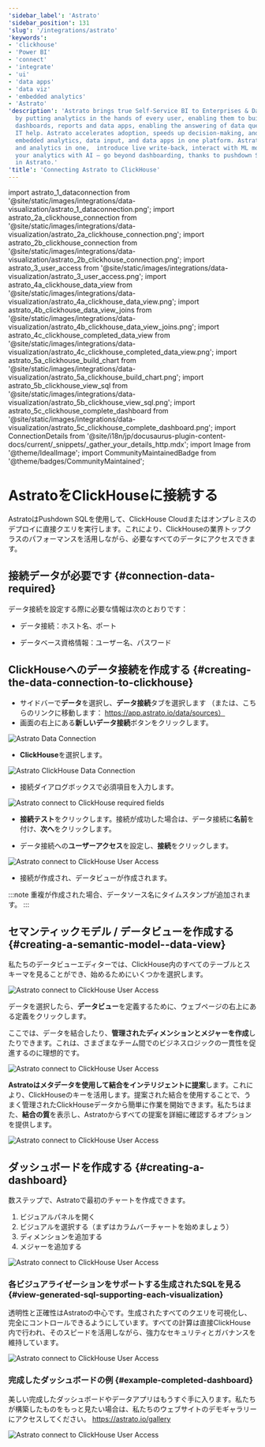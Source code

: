 ```yaml
---
'sidebar_label': 'Astrato'
'sidebar_position': 131
'slug': '/integrations/astrato'
'keywords':
- 'clickhouse'
- 'Power BI'
- 'connect'
- 'integrate'
- 'ui'
- 'data apps'
- 'data viz'
- 'embedded analytics'
- 'Astrato'
'description': 'Astrato brings true Self-Service BI to Enterprises & Data Businesses
  by putting analytics in the hands of every user, enabling them to build their own
  dashboards, reports and data apps, enabling the answering of data questions without
  IT help. Astrato accelerates adoption, speeds up decision-making, and unifies analytics,
  embedded analytics, data input, and data apps in one platform. Astrato unites action
  and analytics in one,  introduce live write-back, interact with ML models, accelerate
  your analytics with AI – go beyond dashboarding, thanks to pushdown SQL support
  in Astrato.'
'title': 'Connecting Astrato to ClickHouse'
---
```


import astrato_1_dataconnection from '@site/static/images/integrations/data-visualization/astrato_1_dataconnection.png';
import astrato_2a_clickhouse_connection from '@site/static/images/integrations/data-visualization/astrato_2a_clickhouse_connection.png';
import astrato_2b_clickhouse_connection from '@site/static/images/integrations/data-visualization/astrato_2b_clickhouse_connection.png';
import astrato_3_user_access from '@site/static/images/integrations/data-visualization/astrato_3_user_access.png';
import astrato_4a_clickhouse_data_view from '@site/static/images/integrations/data-visualization/astrato_4a_clickhouse_data_view.png';
import astrato_4b_clickhouse_data_view_joins from '@site/static/images/integrations/data-visualization/astrato_4b_clickhouse_data_view_joins.png';
import astrato_4c_clickhouse_completed_data_view from '@site/static/images/integrations/data-visualization/astrato_4c_clickhouse_completed_data_view.png';
import astrato_5a_clickhouse_build_chart from '@site/static/images/integrations/data-visualization/astrato_5a_clickhouse_build_chart.png';
import astrato_5b_clickhouse_view_sql from '@site/static/images/integrations/data-visualization/astrato_5b_clickhouse_view_sql.png';
import astrato_5c_clickhouse_complete_dashboard from '@site/static/images/integrations/data-visualization/astrato_5c_clickhouse_complete_dashboard.png';
import ConnectionDetails from '@site/i18n/jp/docusaurus-plugin-content-docs/current/_snippets/_gather_your_details_http.mdx';
import Image from '@theme/IdealImage';
import CommunityMaintainedBadge from '@theme/badges/CommunityMaintained';


# AstratoをClickHouseに接続する

<CommunityMaintainedBadge/>

AstratoはPushdown SQLを使用して、ClickHouse Cloudまたはオンプレミスのデプロイに直接クエリを実行します。これにより、ClickHouseの業界トップクラスのパフォーマンスを活用しながら、必要なすべてのデータにアクセスできます。

## 接続データが必要です {#connection-data-required}

データ接続を設定する際に必要な情報は次のとおりです：

- データ接続：ホスト名、ポート

- データベース資格情報：ユーザー名、パスワード

<ConnectionDetails />

## ClickHouseへのデータ接続を作成する {#creating-the-data-connection-to-clickhouse}

- サイドバーで**データ**を選択し、**データ接続**タブを選択します
（または、こちらのリンクに移動します： https://app.astrato.io/data/sources）
​
- 画面の右上にある**新しいデータ接続**ボタンをクリックします。

<Image size="sm" img={astrato_1_dataconnection} alt="Astrato Data Connection" border />

- **ClickHouse**を選択します。

<Image size="sm" img={astrato_2a_clickhouse_connection} alt="Astrato ClickHouse Data Connection" border />

- 接続ダイアログボックスで必須項目を入力します。

<Image size="sm" img={astrato_2b_clickhouse_connection} alt="Astrato connect to ClickHouse required fields" border />

- **接続テスト**をクリックします。接続が成功した場合は、データ接続に**名前**を付け、**次へ**をクリックします。

- データ接続への**ユーザーアクセス**を設定し、**接続**をクリックします。

<Image size="md" img={astrato_3_user_access} alt="Astrato connect to ClickHouse User Access" border />

- 接続が作成され、データビューが作成されます。

:::note
重複が作成された場合、データソース名にタイムスタンプが追加されます。
:::

## セマンティックモデル / データビューを作成する {#creating-a-semantic-model--data-view}

私たちのデータビューエディターでは、ClickHouse内のすべてのテーブルとスキーマを見ることができ、始めるためにいくつかを選択します。

<Image size="lg" img={astrato_4a_clickhouse_data_view} alt="Astrato connect to ClickHouse User Access" border />

データを選択したら、**データビュー**を定義するために、ウェブページの右上にある定義をクリックします。

ここでは、データを結合したり、**管理されたディメンションとメジャーを作成**したりできます。これは、さまざまなチーム間でのビジネスロジックの一貫性を促進するのに理想的です。

<Image size="lg" img={astrato_4b_clickhouse_data_view_joins} alt="Astrato connect to ClickHouse User Access" border />

**Astratoはメタデータを使用して結合をインテリジェントに提案**します。これにより、ClickHouseのキーを活用します。提案された結合を使用することで、うまく管理されたClickHouseデータから簡単に作業を開始できます。私たちはまた、**結合の質**を表示し、Astratoからすべての提案を詳細に確認するオプションを提供します。

<Image size="lg" img={astrato_4c_clickhouse_completed_data_view} alt="Astrato connect to ClickHouse User Access" border />

## ダッシュボードを作成する {#creating-a-dashboard}

数ステップで、Astratoで最初のチャートを作成できます。
1. ビジュアルパネルを開く
2. ビジュアルを選択する（まずはカラムバーチャートを始めましょう）
3. ディメンションを追加する
4. メジャーを追加する

<Image size="lg" img={astrato_5a_clickhouse_build_chart} alt="Astrato connect to ClickHouse User Access" border />


### 各ビジュアライゼーションをサポートする生成されたSQLを見る {#view-generated-sql-supporting-each-visualization}

透明性と正確性はAstratoの中心です。生成されたすべてのクエリを可視化し、完全にコントロールできるようにしています。すべての計算は直接ClickHouse内で行われ、そのスピードを活用しながら、強力なセキュリティとガバナンスを維持しています。

<Image size="lg" img={astrato_5b_clickhouse_view_sql} alt="Astrato connect to ClickHouse User Access" border />


### 完成したダッシュボードの例 {#example-completed-dashboard}

美しい完成したダッシュボードやデータアプリはもうすぐ手に入ります。私たちが構築したものをもっと見たい場合は、私たちのウェブサイトのデモギャラリーにアクセスしてください。 https://astrato.io/gallery

<Image size="lg" img={astrato_5c_clickhouse_complete_dashboard} alt="Astrato connect to ClickHouse User Access" border />
